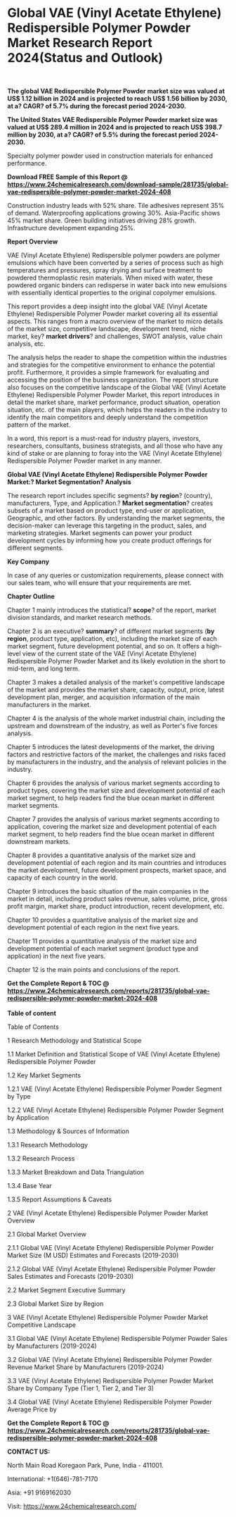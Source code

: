 <h1>Global VAE (Vinyl Acetate Ethylene) Redispersible Polymer Powder Market Research Report 2024(Status and Outlook)</h1><br/><p><strong>The global VAE Redispersible Polymer Powder market size was valued at US$ 1.12 billion in 2024 and is projected to reach US$ 1.56 billion by 2030, at a? <strong>CAGR</strong>? of 5.7% during the forecast period 2024-2030.</strong></p><p><strong>The United States VAE Redispersible Polymer Powder market size was valued at US$ 289.4 million in 2024 and is projected to reach US$ 398.7 million by 2030, at a? <strong>CAGR</strong>? of 5.5% during the forecast period 2024-2030.</strong></p><p>Specialty polymer powder used in construction materials for enhanced performance.</p><div><b>Download FREE Sample of this Report @ <a href="https://www.24chemicalresearch.com/download-sample/281735/global-vae-redispersible-polymer-powder-market-2024-408">https://www.24chemicalresearch.com/download-sample/281735/global-vae-redispersible-polymer-powder-market-2024-408</a></b></div><p>Construction industry leads with 52% share. Tile adhesives represent 35% of demand. Waterproofing applications growing 30%. Asia-Pacific shows 45% market share. Green building initiatives driving 28% growth. Infrastructure development expanding 25%.</p><p><strong>Report Overview</strong></p><p>VAE (Vinyl Acetate Ethylene) Redispersible polymer powders are polymer emulsions which have been converted by a series of process such as high temperatures and pressures, spray drying and surface treatment to powdered thermoplastic resin materials. When mixed with water, these powdered organic binders can redisperse in water back into new emulsions with essentially identical properties to the original copolymer emulsions.</p><p>This report provides a deep insight into the global VAE (Vinyl Acetate Ethylene) Redispersible Polymer Powder market covering all its essential aspects. This ranges from a macro overview of the market to micro details of the market size, competitive landscape, development trend, niche market, key? <strong>market drivers</strong>? and challenges, SWOT analysis, value chain analysis, etc.</p><p>The analysis helps the reader to shape the competition within the industries and strategies for the competitive environment to enhance the potential profit. Furthermore, it provides a simple framework for evaluating and accessing the position of the business organization. The report structure also focuses on the competitive landscape of the Global VAE (Vinyl Acetate Ethylene) Redispersible Polymer Powder Market, this report introduces in detail the market share, market performance, product situation, operation situation, etc. of the main players, which helps the readers in the industry to identify the main competitors and deeply understand the competition pattern of the market.</p><p>In a word, this report is a must-read for industry players, investors, researchers, consultants, business strategists, and all those who have any kind of stake or are planning to foray into the VAE (Vinyl Acetate Ethylene) Redispersible Polymer Powder market in any manner.</p><p><strong>Global VAE (Vinyl Acetate Ethylene) Redispersible Polymer Powder Market:? Market Segmentation? Analysis</strong></p><p>The research report includes specific segments? <strong>by region</strong>? (country), manufacturers, Type, and Application.? <strong>Market segmentation</strong>? creates subsets of a market based on product type, end-user or application, Geographic, and other factors. By understanding the market segments, the decision-maker can leverage this targeting in the product, sales, and marketing strategies. Market segments can power your product development cycles by informing how you create product offerings for different segments.</p><p><strong>Key Company</strong></p><p>In case of any queries or customization requirements, please connect with our sales team, who will ensure that your requirements are met.</p><p><strong>Chapter Outline</strong></p><p>Chapter 1 mainly introduces the statistical? <strong><strong>scope</strong></strong>? of the report, market division standards, and market research methods.</p><p>Chapter 2 is an executive? <strong><strong>summary</strong></strong>? of different market segments (<strong>by region</strong>, product type, application, etc), including the market size of each market segment, future development potential, and so on. It offers a high-level view of the current state of the VAE (Vinyl Acetate Ethylene) Redispersible Polymer Powder Market and its likely evolution in the short to mid-term, and long term.</p><p>Chapter 3 makes a detailed analysis of the market's competitive landscape of the market and provides the market share, capacity, output, price, latest development plan, merger, and acquisition information of the main manufacturers in the market.</p><p>Chapter 4 is the analysis of the whole market industrial chain, including the upstream and downstream of the industry, as well as Porter's five forces analysis.</p><p>Chapter 5 introduces the latest developments of the market, the driving factors and restrictive factors of the market, the challenges and risks faced by manufacturers in the industry, and the analysis of relevant policies in the industry.</p><p>Chapter 6 provides the analysis of various market segments according to product types, covering the market size and development potential of each market segment, to help readers find the blue ocean market in different market segments.</p><p>Chapter 7 provides the analysis of various market segments according to application, covering the market size and development potential of each market segment, to help readers find the blue ocean market in different downstream markets.</p><p>Chapter 8 provides a quantitative analysis of the market size and development potential of each region and its main countries and introduces the market development, future development prospects, market space, and capacity of each country in the world.</p><p>Chapter 9 introduces the basic situation of the main companies in the market in detail, including product sales revenue, sales volume, price, gross profit margin, market share, product introduction, recent development, etc.</p><p>Chapter 10 provides a quantitative analysis of the market size and development potential of each region in the next five years.</p><p>Chapter 11 provides a quantitative analysis of the market size and development potential of each market segment (product type and application) in the next five years.</p><p>Chapter 12 is the main points and conclusions of the report.</p><div><b>Get the Complete Report & TOC @ <a href="https://www.24chemicalresearch.com/reports/281735/global-vae-redispersible-polymer-powder-market-2024-408">https://www.24chemicalresearch.com/reports/281735/global-vae-redispersible-polymer-powder-market-2024-408</a></b></div><br><b>Table of content</b><p>Table of Contents<br />
 
  1 Research Methodology and Statistical Scope<br />
 
  1.1 Market Definition and Statistical Scope of VAE (Vinyl Acetate Ethylene) Redispersible Polymer Powder<br />
 
  1.2 Key Market Segments<br />
 
  1.2.1 VAE (Vinyl Acetate Ethylene) Redispersible Polymer Powder Segment by Type<br />
 
  1.2.2 VAE (Vinyl Acetate Ethylene) Redispersible Polymer Powder Segment by Application<br />
 
  1.3 Methodology & Sources of Information<br />
 
  1.3.1 Research Methodology<br />
 
  1.3.2 Research Process<br />
 
  1.3.3 Market Breakdown and Data Triangulation<br />
 
  1.3.4 Base Year<br />
 
  1.3.5 Report Assumptions & Caveats<br />
 
  2 VAE (Vinyl Acetate Ethylene) Redispersible Polymer Powder Market Overview<br />
 
  2.1 Global Market Overview<br />
 
  2.1.1 Global VAE (Vinyl Acetate Ethylene) Redispersible Polymer Powder Market Size (M USD) Estimates and Forecasts (2019-2030)<br />
 
  2.1.2 Global VAE (Vinyl Acetate Ethylene) Redispersible Polymer Powder Sales Estimates and Forecasts (2019-2030)<br />
 
  2.2 Market Segment Executive Summary<br />
 
  2.3 Global Market Size by Region<br />
 
  3 VAE (Vinyl Acetate Ethylene) Redispersible Polymer Powder Market Competitive Landscape<br />
 
  3.1 Global VAE (Vinyl Acetate Ethylene) Redispersible Polymer Powder Sales by Manufacturers (2019-2024)<br />
 
  3.2 Global VAE (Vinyl Acetate Ethylene) Redispersible Polymer Powder Revenue Market Share by Manufacturers (2019-2024)<br />
 
  3.3 VAE (Vinyl Acetate Ethylene) Redispersible Polymer Powder Market Share by Company Type (Tier 1, Tier 2, and Tier 3)<br />
 
  3.4 Global VAE (Vinyl Acetate Ethylene) Redispersible Polymer Powder Average Price by <br><div><b>Get the Complete Report & TOC @ <a href="https://www.24chemicalresearch.com/reports/281735/global-vae-redispersible-polymer-powder-market-2024-408">https://www.24chemicalresearch.com/reports/281735/global-vae-redispersible-polymer-powder-market-2024-408</a></b></div></p>
 
 <b>CONTACT US:</b><br>
 
 North Main Road Koregaon Park, Pune, India - 411001.<br/>
 
 International: +1(646)-781-7170<br/>
 
 Asia: +91 9169162030<br/>
 
 Visit: <a href="https://www.24chemicalresearch.com/">https://www.24chemicalresearch.com/</a>
 
 <br>